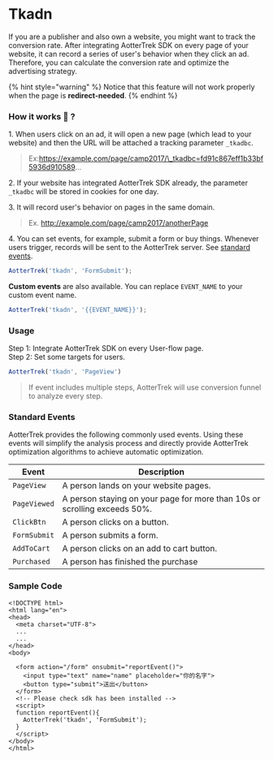 # Tkadn

If you are a publisher and also own a website, you might want to track the conversion rate. After integrating AotterTrek SDK on every page of your website, it can record a series of user's behavior when they click an ad. Therefore, you can calculate the conversion rate and optimize the advertising strategy.

{% hint style="warning" %}
Notice that this feature will not work properly when the page is **redirect-needed**.
{% endhint %}

### How it works 🤔 ?

1\. When users click on an ad, it will open a new page (which lead to your website) and then the URL will be attached a tracking parameter `_tkadbc`.

> Ex:https://example.com/page/camp2017/\_tkadbc=fd91c867eff1b33bf5936d910589...

2\. If your website has integrated AotterTrek SDK already, the parameter `_tkadbc` will be stored in cookies for one day.

3\. It will record user's behavior on pages in the same domain.&#x20;

> Ex. http://example.com/page/camp2017/anotherPage

4\.  You can set events, for example, submit a form or buy things. Whenever users trigger, records will be sent to the AotterTrek server. See [standard events](tkadn.md#standard-events).

```javascript
AotterTrek('tkadn', 'FormSubmit');
```

**Custom events** are also available. You can replace `EVENT_NAME` to your custom event name.

```javascript
AotterTrek('tkadn', '{{EVENT_NAME}}');
```

### Usage&#x20;

Step 1: Integrate AotterTrek SDK on every User-flow page.\
Step 2: Set some targets for users. &#x20;

```javascript
AotterTrek('tkadn', 'PageView')
```

> &#x20;If event includes multiple steps, AotterTrek will use conversion funnel to analyze every step.

### Standard Events

AotterTrek provides the following commonly used events. Using these events will simplify the analysis process and directly provide AotterTrek optimization algorithms to achieve automatic optimization.

| Event        | Description                                                               |
| ------------ | ------------------------------------------------------------------------- |
| `PageView`   | A person lands on your website pages.                                     |
| `PageViewed` | A person staying on your page for more than 10s or scrolling exceeds 50%. |
| `ClickBtn`   | A person clicks on a button.                                              |
| `FormSubmit` | A person submits a form.                                                  |
| `AddToCart`  | A person clicks on an add to cart button.                                 |
| `Purchased`  | A person has finished the purchase                                        |

### Sample Code&#x20;

```markup
<!DOCTYPE html>
<html lang="en">
<head>
  <meta charset="UTF-8">
  ...
  ...
</head>
<body>

  <form action="/form" onsubmit="reportEvent()">
    <input type="text" name="name" placeholder="你的名字">
    <button type="submit">送出</button>
  </form>
  <!-- Please check sdk has been installed -->
  <script>
  function reportEvent(){
    AotterTrek('tkadn', 'FormSubmit');
  }
  </script>
</body>
</html>
```
